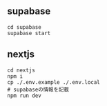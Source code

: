 ## supabase

```terminal
cd supabase
supabase start
```

## nextjs

```terminal
cd nextjs
npm i
cp ./.env.example ./.env.local
# supabaseの情報を記載
npm run dev
```

